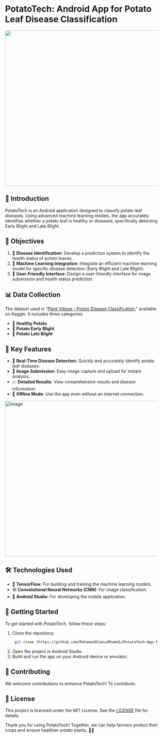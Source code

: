 # PotatoTech: Android App for Potato Leaf Disease Classification

<p align="center">
  <img src="https://github.com/maghwa/PotatoTech-an-Android-App-for-Classification-of-Potato-Leaf-Diseases/assets/87017143/fd5e5da9-4b27-49ec-842f-d66ec82cf47b" width="512">
</p>

## 🌿 Introduction
PotatoTech is an Android application designed to classify potato leaf diseases. Using advanced machine learning models, the app accurately identifies whether a potato leaf is healthy or diseased, specifically detecting Early Blight and Late Blight.

## 🎯 Objectives
1. 🥔 **Disease Identification**: Develop a prediction system to identify the health status of potato leaves.
2. 🤖 **Machine Learning Integration**: Integrate an efficient machine learning model for specific disease detection (Early Blight and Late Blight).
3. 📱 **User-Friendly Interface**: Design a user-friendly interface for image submission and health status prediction.

## 📊 Data Collection
The dataset used is "[Plant Village - Potato Disease Classification](https://www.kaggle.com/datasets/arjuntejaswi/plant-village)," available on Kaggle. It includes three categories:
   - 🥔 **Healthy Potato**
   - 🌿 **Potato Early Blight**
   - 🍂 **Potato Late Blight**

## 🌟 Key Features
- 🌿 **Real-Time Disease Detection**: Quickly and accurately identify potato leaf diseases.
- 📸 **Image Submission**: Easy image capture and upload for instant analysis.
- 📈 **Detailed Results**: View comprehensive results and disease information.
- 🔄 **Offline Mode**: Use the app even without an internet connection.

<img width="512" alt="image" src="https://github.com/maghwa/PotatoTech-an-Android-App-for-Classification-of-Potato-Leaf-Diseases/assets/87017143/f4fed410-772d-48cd-8467-77994453e421">

## 🛠 Technologies Used
- 🧠 **TensorFlow**: For building and training the machine learning models.
- 🕸 **Convolutional Neural Networks (CNN)**: For image classification.
- 📱 **Android Studio**: For developing the mobile application.

## 🚀 Getting Started
To get started with PotatoTech, follow these steps:
1. Clone the repository:
      ```sh
       git clone (https://github.com/MohamedAlaouiMhamdi/PotatoTech-App-for-Classification-of-Potato-Leaf-Diseases)   ```
2. Open the project in Android Studio.
3. Build and run the app on your Android device or emulator.

## 👥 Contributing
We welcome contributions to enhance PotatoTech! To contribute:
## 📄 License
This project is licensed under the MIT License. See the [LICENSE](LICENSE) file for details.


Thank you for using PotatoTech! Together, we can help farmers protect their crops and ensure healthier potato plants. 🌿🥔
